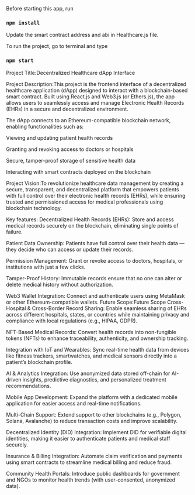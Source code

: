 Before starting this app, run

### `npm install`

Update the smart contract address and abi in Healthcare.js file.

To run the project, go to terminal and type

### `npm start`
Project Title:Decentralized Healthcare dApp Interface

Project Description:This project is the frontend interface of a decentralized healthcare application (dApp) designed to interact with a blockchain-based smart contract. Built using React.js and Web3.js (or Ethers.js), the app allows users to seamlessly access and manage Electronic Health Records (EHRs) in a secure and decentralized environment.

The dApp connects to an Ethereum-compatible blockchain network, enabling functionalities such as:

Viewing and updating patient health records

Granting and revoking access to doctors or hospitals

Secure, tamper-proof storage of sensitive health data

Interacting with smart contracts deployed on the blockchain

Project Vision:To revolutionize healthcare data management by creating a secure, transparent, and decentralized platform that empowers patients with full control over their electronic health records (EHRs), while ensuring trusted and permissioned access for medical professionals using blockchain technology.

Key features: Decentralized Health Records (EHRs):
Store and access medical records securely on the blockchain, eliminating single points of failure.

Patient Data Ownership:
Patients have full control over their health data — they decide who can access or update their records.

Permission Management:
Grant or revoke access to doctors, hospitals, or institutions with just a few clicks.

Tamper-Proof History:
Immutable records ensure that no one can alter or delete medical history without authorization.

Web3 Wallet Integration:
Connect and authenticate users using MetaMask or other Ethereum-compatible wallets.
Future Scope:Future Scope
Cross-Hospital & Cross-Border Record Sharing:
Enable seamless sharing of EHRs across different hospitals, states, or countries while maintaining privacy and compliance with local regulations (e.g., HIPAA, GDPR).

NFT-Based Medical Records:
Convert health records into non-fungible tokens (NFTs) to enhance traceability, authenticity, and ownership tracking.

Integration with IoT and Wearables:
Sync real-time health data from devices like fitness trackers, smartwatches, and medical sensors directly into a patient’s blockchain profile.

AI & Analytics Integration:
Use anonymized data stored off-chain for AI-driven insights, predictive diagnostics, and personalized treatment recommendations.

Mobile App Development:
Expand the platform with a dedicated mobile application for easier access and real-time notifications.

Multi-Chain Support:
Extend support to other blockchains (e.g., Polygon, Solana, Avalanche) to reduce transaction costs and improve scalability.

Decentralized Identity (DID) Integration:
Implement DID for verifiable digital identities, making it easier to authenticate patients and medical staff securely.

Insurance & Billing Integration:
Automate claim verification and payments using smart contracts to streamline medical billing and reduce fraud.

Community Health Portals:
Introduce public dashboards for government and NGOs to monitor health trends (with user-consented, anonymized data).
